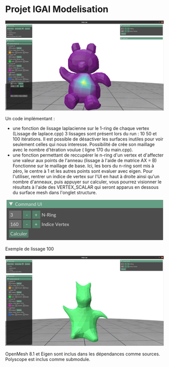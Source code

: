 # Projet IGAI Modelisation

![OpenMesh in Polyscope](data/demo.png)


Un code implémentant :

- une fonction de lissage laplacienne sur le 1-ring de chaque vertex (Lissage de laplace.cpp)
3 lissages sont présent lors du run : 10 50 et 100 itérations. Il est possible de désactiver les surfaces inutiles pour voir seulement celles qui nous interesse. Possibilité de crée son maillage avec le nombre d'tération voulue ( ligne 170 du main.cpp).
- une fonction permettant de reccupérer le n-ring d'un vertex et d'affecter une valeur aux points de l'anneau (lissage à l'aide de matrice AX = B)
Fonctionne sur le maillage de base. Ici, les bors du n-ring sont mis à zéro, le centre à 1 et les autres points sont evaluer avec eigen.
Pour l'utiliser, rentrer un indice de vertex sur l'UI en haut à droite ainsi qu'un nombre d'anneaux, puis appuyer sur calculer, vous pourrez visionner le résultats à l'aide des VERTEX_SCALAR qui seront apparus en dessous du surface mesh dans l'onglet structure. 

![OpenMesh in Polyscope](data/UI.png)


Exemple de lissage 100

![OpenMesh in Polyscope](data/demo2.png)


OpenMesh 8.1 et Eigen sont inclus dans les dépendances comme sources.
Polyscope est inclus comme submodule.



